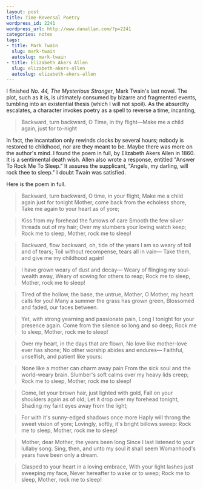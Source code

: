 ```yaml
---
layout: post
title: Time-Reversal Poetry
wordpress_id: 2241
wordpress_url: http://www.danallan.com/?p=2241
categories: notes
tags:
- title: Mark Twain
  slug: mark-twain
  autoslug: mark-twain
- title: Elizabeth Akers Allen
  slug: elizabeth-akers-allen
  autoslug: elizabeth-akers-allen
---
```

I finished _No. 44, The Mysterious Stranger_, Mark Twain's last novel. The plot, such as it is, is ultimately consumed by bizarre and fragmented events, tumbling into an existential thesis (which I will not spoil). As the absurdity escalates, a character invokes poetry as a spell to reverse a time, incanting,

> Backward, turn backward, O Time, in thy flight—Make me a child again, just for to-night

In fact, the incantation only rewinds clocks by several hours; nobody is restored to childhood, nor are they meant to be. Maybe there was more on the author's mind. I found the poem in full, by Elizabeth Akers Allen in 1860. It is a sentimental death wish. Allen also wrote a response, entitled "Answer To Rock Me To Sleep." It assures the supplicant, "Angels, my darling, will rock thee to sleep." I doubt Twain was satisfied.

Here is the poem in full.
> Backward, turn backward, O time, in your flight,
Make me a child again just for tonight
Mother, come back from the echoless shore,
Take me again to your heart as of yore;

> Kiss from my forehead the furrows of care
Smooth the few silver threads out of my hair;
Over my slumbers your loving watch keep;
Rock me to sleep, Mother, rock me to sleep!

> Backward, flow backward, oh, tide of the years
I am so weary of toil and of tears;
Toil without recompense, tears all in vain— 
Take them, and give me my childhood again!

> I have grown weary of dust and decay— 
Weary of flinging my soul-wealth away,
Weary of sowing for others to reap;
Rock me to sleep, Mother, rock me to sleep!

> Tired of the hollow, the base, the untrue,
Mother, O Mother, my heart calls for you!
Many a summer the grass has grown green,
Blossomed and faded, our faces between.

> Yet, with strong yearning and passionate pain,
Long I tonight for your presence again.
Come from the silence so long and so deep;
Rock me to sleep, Mother, rock me to sleep!

> Over my heart, in the days that are flown,
No love like mother-love ever has shone;
No other worship abides and endures—
Faithful, unselfish, and patient like yours:

> None like a mother can charm away pain
From the sick soul and the world-weary brain.
Slumber's soft calms over my heavy lids creep;
Rock me to sleep, Mother, rock me to sleep!

> Come, let your brown hair, just lighted with gold,
Fall on your shoulders again as of old;
Let it drop over my forehead tonight,
Shading my faint eyes away from the light;

> For with it's sunny-edged shadows once more
Haply will throng the sweet vision of yore;
Lovingly, softly, it's bright billows sweep:
Rock me to sleep, Mother, rock me to sleep!

> Mother, dear Mother, the years been long
Since I last listened to your lullaby song.
Sing, then, and unto my soul it shall seem
Womanhood's years have been only a dream.

> Clasped to your heart in a loving embrace,
With your light lashes just sweeping my face,
Never hereafter to wake or to weep;
Rock me to sleep, Mother, rock me to sleep!
